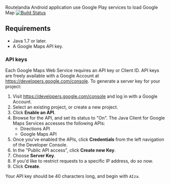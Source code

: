 Routelandia Android application use Google Play services to load Google Map
[![Build Status](https://travis-ci.org/PSU-Capstone-2014-B/routelandia-android.svg?branch=master)](https://travis-ci.org/PSU-Capstone-2014-B/routelandia-android)

## Requirements

 - Java 1.7 or later.
 - A Google Maps API key.

### API keys

Each Google Maps Web Service requires an API key or Client ID. API keys are
freely available with a Google Account at
https://developers.google.com/console. To generate a server key for
your project:

 1. Visit https://developers.google.com/console and log in with
    a Google Account.
 2. Select an existing project, or create a new project.
 3. Click **Enable an API**.
 4. Browse for the API, and set its status to "On". The Java Client for Google Maps Services
    accesses the following APIs:
    * Directions API
    * Google Maps API
 5. Once you've enabled the APIs, click **Credentials** from the left navigation of the Developer
    Console.
 6. In the "Public API access", click **Create new Key**.
 7. Choose **Server Key**.
 8. If you'd like to restrict requests to a specific IP address, do so now.
 9. Click **Create**.

Your API key should be 40 characters long, and begin with `AIza`.

